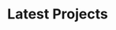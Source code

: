 ---
layout: work.njk
title: Latest Projects
metaDescription: "View my latest projects which includes a variety of clients."
---